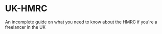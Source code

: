 # UK-HMRC
An incomplete guide on what you need to know about the HMRC if you're a freelancer in the UK
